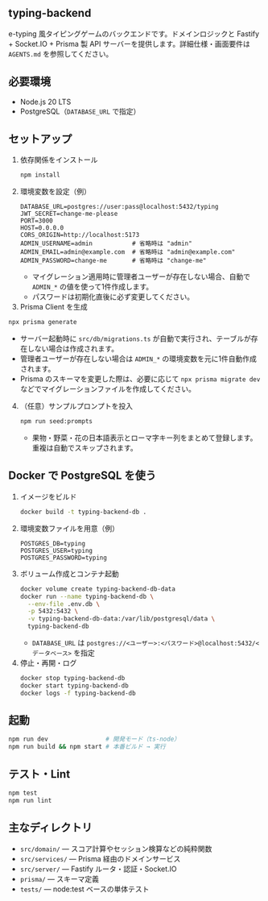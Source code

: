 ## typing-backend

e-typing 風タイピングゲームのバックエンドです。ドメインロジックと Fastify + Socket.IO + Prisma 製 API サーバーを提供します。詳細仕様・画面要件は `AGENTS.md` を参照してください。

## 必要環境

- Node.js 20 LTS
- PostgreSQL（`DATABASE_URL` で指定）

## セットアップ

1. 依存関係をインストール
   ```bash
   npm install
   ```
2. 環境変数を設定（例）
   ```
   DATABASE_URL=postgres://user:pass@localhost:5432/typing
   JWT_SECRET=change-me-please
   PORT=3000
   HOST=0.0.0.0
   CORS_ORIGIN=http://localhost:5173
   ADMIN_USERNAME=admin           # 省略時は "admin"
   ADMIN_EMAIL=admin@example.com  # 省略時は "admin@example.com"
   ADMIN_PASSWORD=change-me       # 省略時は "change-me"
   ```
   - マイグレーション適用時に管理者ユーザーが存在しない場合、自動で `ADMIN_*` の値を使って1件作成します。
   - パスワードは初期化直後に必ず変更してください。
3. Prisma Client を生成
  ```bash
  npx prisma generate
  ```
  - サーバー起動時に `src/db/migrations.ts` が自動で実行され、テーブルが存在しない場合は作成されます。
  - 管理者ユーザーが存在しない場合は `ADMIN_*` の環境変数を元に1件自動作成されます。
  - Prisma のスキーマを変更した際は、必要に応じて `npx prisma migrate dev` などでマイグレーションファイルを作成してください。
4. （任意）サンプルプロンプトを投入
   ```bash
   npm run seed:prompts
   ```
   - 果物・野菜・花の日本語表示とローマ字キー列をまとめて登録します。重複は自動でスキップされます。

## Docker で PostgreSQL を使う

1. イメージをビルド
   ```bash
   docker build -t typing-backend-db .
   ```
2. 環境変数ファイルを用意（例）
   ```
   POSTGRES_DB=typing
   POSTGRES_USER=typing
   POSTGRES_PASSWORD=typing
   ```
3. ボリューム作成とコンテナ起動
   ```bash
   docker volume create typing-backend-db-data
   docker run --name typing-backend-db \
     --env-file .env.db \
     -p 5432:5432 \
     -v typing-backend-db-data:/var/lib/postgresql/data \
     typing-backend-db
   ```
   - `DATABASE_URL` は `postgres://<ユーザー>:<パスワード>@localhost:5432/<データベース>` を指定
4. 停止・再開・ログ
   ```bash
   docker stop typing-backend-db
   docker start typing-backend-db
   docker logs -f typing-backend-db
   ```

## 起動

```bash
npm run dev                # 開発モード（ts-node）
npm run build && npm start # 本番ビルド → 実行
```

## テスト・Lint

```bash
npm test
npm run lint
```

## 主なディレクトリ

- `src/domain/` — スコア計算やセッション検算などの純粋関数
- `src/services/` — Prisma 経由のドメインサービス
- `src/server/` — Fastify ルータ・認証・Socket.IO
- `prisma/` — スキーマ定義
- `tests/` — node:test ベースの単体テスト
